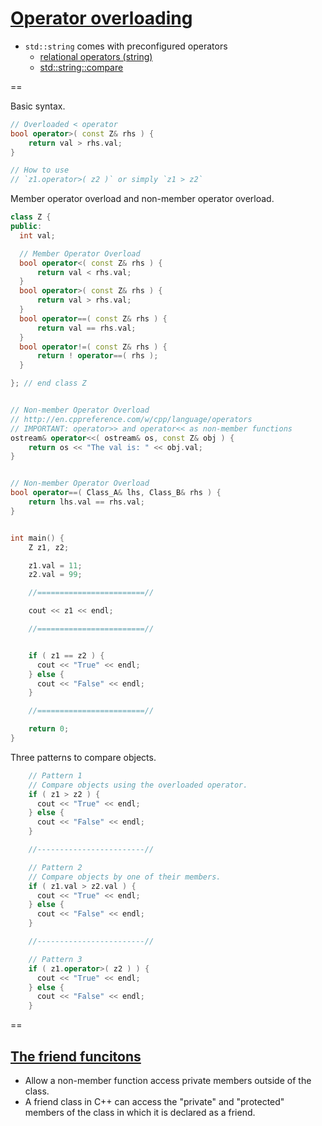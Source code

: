 # [Operator overloading](http://www.tutorialspoint.com/cplusplus/cpp_overloading.htm)
- `std::string` comes with preconfigured operators
    + [relational operators (string)](http://www.cplusplus.com/reference/string/string/operators/)
    + [std::string::compare](http://www.cplusplus.com/reference/string/string/compare/)

==

Basic syntax.
```cpp
// Overloaded < operator
bool operator>( const Z& rhs ) {
    return val > rhs.val;
}

// How to use
// `z1.operator>( z2 )` or simply `z1 > z2`
```

Member operator overload and non-member operator overload.
```cpp
class Z {
public:
  int val;

  // Member Operator Overload
  bool operator<( const Z& rhs ) {
      return val < rhs.val;
  }
  bool operator>( const Z& rhs ) {
      return val > rhs.val;
  }
  bool operator==( const Z& rhs ) {
      return val == rhs.val;
  }
  bool operator!=( const Z& rhs ) {
      return ! operator==( rhs );
  }

}; // end class Z


// Non-member Operator Overload
// http://en.cppreference.com/w/cpp/language/operators
// IMPORTANT: operator>> and operator<< as non-member functions
ostream& operator<<( ostream& os, const Z& obj ) {
    return os << "The val is: " << obj.val;
}


// Non-member Operator Overload
bool operator==( Class_A& lhs, Class_B& rhs ) {
    return lhs.val == rhs.val;
}


int main() {
    Z z1, z2;

    z1.val = 11;
    z2.val = 99;

    //========================//

    cout << z1 << endl;

    //========================//


    if ( z1 == z2 ) {
      cout << "True" << endl;
    } else {
      cout << "False" << endl;
    }

    //========================//

    return 0;
}
```

Three patterns to compare objects.
```cpp
    // Pattern 1
    // Compare objects using the overloaded operator.
    if ( z1 > z2 ) {
      cout << "True" << endl;
    } else {
      cout << "False" << endl;
    }

    //------------------------//

    // Pattern 2
    // Compare objects by one of their members.
    if ( z1.val > z2.val ) {
      cout << "True" << endl;
    } else {
      cout << "False" << endl;
    }

    //------------------------//

    // Pattern 3
    if ( z1.operator>( z2 ) ) {
      cout << "True" << endl;
    } else {
      cout << "False" << endl;
    }
```

== 

## [The friend funcitons](http://www.cplusplus.com/doc/tutorial/inheritance/)

- Allow a non-member function access private members outside of the class.
- A friend class in C++ can access the "private" and "protected" members of the class in which it is declared as a friend.
